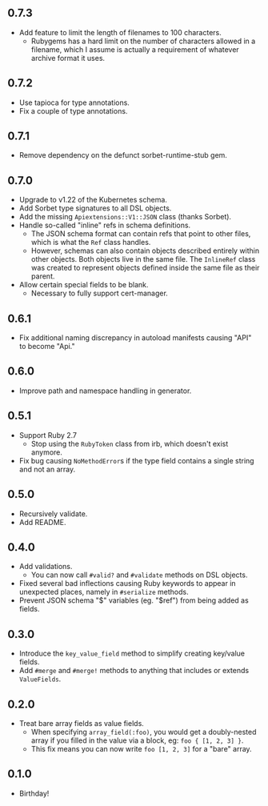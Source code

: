 ## 0.7.3
* Add feature to limit the length of filenames to 100 characters.
  - Rubygems has a hard limit on the number of characters allowed in a filename, which I assume is actually a requirement of whatever archive format it uses.

## 0.7.2
* Use tapioca for type annotations.
* Fix a couple of type annotations.

## 0.7.1
* Remove dependency on the defunct sorbet-runtime-stub gem.

## 0.7.0
* Upgrade to v1.22 of the Kubernetes schema.
* Add Sorbet type signatures to all DSL objects.
* Add the missing `Apiextensions::V1::JSON` class (thanks Sorbet).
* Handle so-called "inline" refs in schema definitions.
  - The JSON schema format can contain refs that point to other files, which is what the `Ref` class handles.
  - However, schemas can also contain objects described entirely within other objects. Both objects live in the same file. The `InlineRef` class was created to represent objects defined inside the same file as their parent.
* Allow certain special fields to be blank.
  - Necessary to fully support cert-manager.

## 0.6.1
* Fix additional naming discrepancy in autoload manifests causing "API" to become "Api."

## 0.6.0
* Improve path and namespace handling in generator.

## 0.5.1
* Support Ruby 2.7
  - Stop using the `RubyToken` class from irb, which doesn't exist anymore.
* Fix bug causing `NoMethodError`s if the type field contains a single string and not an array.

## 0.5.0
* Recursively validate.
* Add README.

## 0.4.0
* Add validations.
  - You can now call `#valid?` and `#validate` methods on DSL objects.
* Fixed several bad inflections causing Ruby keywords to appear in unexpected places, namely in `#serialize` methods.
* Prevent JSON schema "$" variables (eg. "$ref") from being added as fields.

## 0.3.0
* Introduce the `key_value_field` method to simplify creating key/value fields.
* Add `#merge` and `#merge!` methods to anything that includes or extends `ValueFields`.

## 0.2.0
* Treat bare array fields as value fields.
  - When specifying `array_field(:foo)`, you would get a doubly-nested array if you filled in the value via a block, eg: `foo { [1, 2, 3] }`.
  - This fix means you can now write `foo [1, 2, 3]` for a "bare" array.

## 0.1.0
* Birthday!
